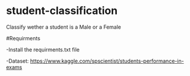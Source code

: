 # student-classification


Classify wether a student is a Male or a Female

#Requirments

-Install the requirments.txt file

-Dataset: https://www.kaggle.com/spscientist/students-performance-in-exams

